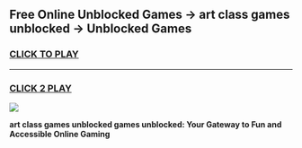 
## Free Online Unblocked Games → art class games unblocked → Unblocked Games
<h3>
<a href="https://premium.freeplayer.one?title=art_class_games_unblocked&ref=21F">CLICK TO PLAY</a></h3>
<hr>

<h3>
<a href="https://premium.freeplayer.one?title=art_class_games_unblocked&ref=21F">CLICK 2 PLAY</a>
  
</h3>

<a href="https://premium.freeplayer.one?title=art_class_games_unblocked&ref=21F/"><img src="https://clearcache.store/games.png"></a>


**art class games unblocked games unblocked: Your Gateway to Fun and Accessible Online Gaming**

